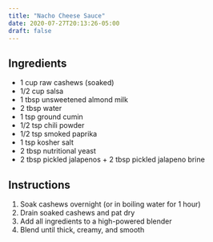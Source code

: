 ```yaml
---
title: "Nacho Cheese Sauce"
date: 2020-07-27T20:13:26-05:00
draft: false
---
```


## Ingredients

- 1 cup raw cashews (soaked)
- 1/2 cup salsa
- 1 tbsp unsweetened almond milk
- 2 tbsp water
- 1 tsp ground cumin
- 1/2 tsp chili powder
- 1/2 tsp smoked paprika
- 1 tsp kosher salt
- 2 tbsp nutritional yeast
- 2 tbsp pickled jalapenos + 2 tbsp pickled jalapeno brine

## Instructions

1. Soak cashews overnight (or in boiling water for 1 hour)
1. Drain soaked cashews and pat dry
1. Add all ingredients to a high-powered blender
1. Blend until thick, creamy, and smooth
